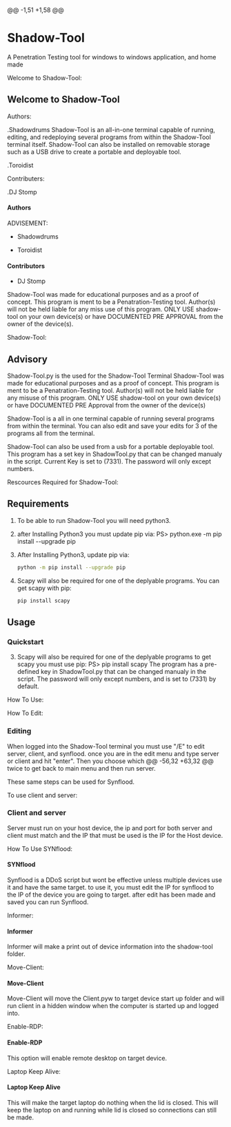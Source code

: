 @@ -1,51 +1,58 @@
# Shadow-Tool

A Penetration Testing tool for windows to windows application, and home made



Welcome to Shadow-Tool:
## Welcome to Shadow-Tool

Authors:

.Shadowdrums
Shadow-Tool is an all-in-one terminal capable of running, editing, and redeploying several programs from within the Shadow-Tool terminal itself. Shadow-Tool can also be installed on removable storage such as a USB drive to create a portable and deployable tool.

.Toroidist

Contributers:

.DJ Stomp
#### Authors

ADVISEMENT:
- Shadowdrums

- Toroidist

#### Contributors

- DJ Stomp

Shadow-Tool was made for educational purposes and as a proof of concept. This program is 
ment to be a Penatration-Testing tool. Author(s) will not be held liable for any miss use
of this program. ONLY USE shadow-tool on your own device(s) or have DOCUMENTED PRE APPROVAL
from the owner of the device(s).

Shadow-Tool:
## Advisory

Shadow-Tool.py is the used for the Shadow-Tool Terminal
Shadow-Tool was made for educational purposes and as a proof of concept. This program is 
ment to be a Penatration-Testing tool. Author(s) will not be held liable for any misuse
of this program. ONLY USE shadow-tool on your own device(s) or have DOCUMENTED PRE Approval from the owner of the device(s)

Shadow-Tool is a all in one terminal capable of running several programs from within the terminal.
You can also edit and save your edits for 3 of the programs all from the terminal.

Shadow-Tool can also be used from a usb for a portable deployable tool.
This program has a set key in ShadowTool.py that can be changed manualy in the script. Current Key 
is set to (7331). The password will only except numbers.

Rescources Required for Shadow-Tool:
## Requirements

1. To be able to run Shadow-Tool you will need python3.

2. after Installing Python3 you must update pip via: 
   PS> python.exe -m pip install --upgrade pip
2. After Installing Python3, update pip via: 
   ```sh
   python -m pip install --upgrade pip
   ```

3. Scapy will also be required for one of the deplyable programs. You can get scapy with pip:
   ```sh
   pip install scapy
   ```

## Usage


### Quickstart

3. Scapy will also be required for one of the deplyable programs to get scapy you must use pip:
   PS> pip install scapy 
The program has a pre-defined key in ShadowTool.py that can be changed manualy in the script. The password will only except numbers, and is set to (7331) by default. 

How To Use:

How To Edit:
### Editing

When logged into the Shadow-Tool terminal you must use "/E" to edit server, client, and synflood.
once you are in the edit menu and type server or client and hit "enter". Then you choose which 
@@ -56,32 +63,32 @@ twice to get back to main menu and then run server.

These same steps can be used for Synflood.

To use client and server:
### Client and server

Server must run on your host device, the ip and port for both server and client must match
and the IP that must be used is the IP for the Host device.


How To Use SYNflood:
#### SYNflood

Synflood is a DDoS script but wont be effective unless multiple devices use it and have the same
target. to use it, you must edit the IP for synflood to the IP of the device you are going to target.
after edit has been made and saved you can run Synflood.

Informer:
#### Informer

Informer will make a print out of device information into the shadow-tool folder.

Move-Client:
#### Move-Client

Move-Client will move the Client.pyw to target device start up folder and will run client in 
a hidden window when the computer is started up and logged into.

Enable-RDP:
#### Enable-RDP

This option will enable remote desktop on target device.

Laptop Keep Alive:
#### Laptop Keep Alive

This will make the target laptop do nothing when the lid is closed. This will keep the laptop on and running while lid is closed so connections can still be made.

